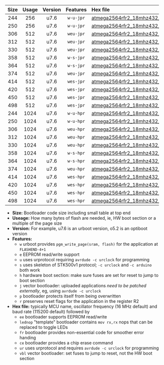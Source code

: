 |Size|Usage|Version|Features|Hex file|
|:-:|:-:|:-:|:-:|:--|
|244|256|u7.6|`w-u-jpr`|[atmega2564rfr2_18mhz432_57600bps_ur_vbl.hex](https://raw.githubusercontent.com/stefanrueger/urboot/main/bootloaders/atmega2564rfr2/fcpu_18mhz432/57600_bps/atmega2564rfr2_18mhz432_57600bps_ur_vbl.hex)|
|250|256|u7.6|`w-u-jpr`|[atmega2564rfr2_18mhz432_57600bps_lednop_ur_vbl.hex](https://raw.githubusercontent.com/stefanrueger/urboot/main/bootloaders/atmega2564rfr2/fcpu_18mhz432/57600_bps/atmega2564rfr2_18mhz432_57600bps_lednop_ur_vbl.hex)|
|306|512|u7.6|`weu-jpr`|[atmega2564rfr2_18mhz432_57600bps_ee_ur_vbl.hex](https://raw.githubusercontent.com/stefanrueger/urboot/main/bootloaders/atmega2564rfr2/fcpu_18mhz432/57600_bps/atmega2564rfr2_18mhz432_57600bps_ee_ur_vbl.hex)|
|312|512|u7.6|`weu-jpr`|[atmega2564rfr2_18mhz432_57600bps_ee_lednop_ur_vbl.hex](https://raw.githubusercontent.com/stefanrueger/urboot/main/bootloaders/atmega2564rfr2/fcpu_18mhz432/57600_bps/atmega2564rfr2_18mhz432_57600bps_ee_lednop_ur_vbl.hex)|
|330|512|u7.6|`weu-jpr`|[atmega2564rfr2_18mhz432_57600bps_ee_lednop_fr_ur_vbl.hex](https://raw.githubusercontent.com/stefanrueger/urboot/main/bootloaders/atmega2564rfr2/fcpu_18mhz432/57600_bps/atmega2564rfr2_18mhz432_57600bps_ee_lednop_fr_ur_vbl.hex)|
|358|512|u7.6|`w-s-jpr`|[atmega2564rfr2_18mhz432_57600bps_vbl.hex](https://raw.githubusercontent.com/stefanrueger/urboot/main/bootloaders/atmega2564rfr2/fcpu_18mhz432/57600_bps/atmega2564rfr2_18mhz432_57600bps_vbl.hex)|
|364|512|u7.6|`w-s-jpr`|[atmega2564rfr2_18mhz432_57600bps_lednop_vbl.hex](https://raw.githubusercontent.com/stefanrueger/urboot/main/bootloaders/atmega2564rfr2/fcpu_18mhz432/57600_bps/atmega2564rfr2_18mhz432_57600bps_lednop_vbl.hex)|
|374|512|u7.6|`weu-jpr`|[atmega2564rfr2_18mhz432_57600bps_ee_lednop_fr_ce_ur_vbl.hex](https://raw.githubusercontent.com/stefanrueger/urboot/main/bootloaders/atmega2564rfr2/fcpu_18mhz432/57600_bps/atmega2564rfr2_18mhz432_57600bps_ee_lednop_fr_ce_ur_vbl.hex)|
|414|512|u7.6|`wes-jpr`|[atmega2564rfr2_18mhz432_57600bps_ee_vbl.hex](https://raw.githubusercontent.com/stefanrueger/urboot/main/bootloaders/atmega2564rfr2/fcpu_18mhz432/57600_bps/atmega2564rfr2_18mhz432_57600bps_ee_vbl.hex)|
|420|512|u7.6|`wes-jpr`|[atmega2564rfr2_18mhz432_57600bps_ee_lednop_vbl.hex](https://raw.githubusercontent.com/stefanrueger/urboot/main/bootloaders/atmega2564rfr2/fcpu_18mhz432/57600_bps/atmega2564rfr2_18mhz432_57600bps_ee_lednop_vbl.hex)|
|450|512|u7.6|`wes-jpr`|[atmega2564rfr2_18mhz432_57600bps_ee_lednop_fr_vbl.hex](https://raw.githubusercontent.com/stefanrueger/urboot/main/bootloaders/atmega2564rfr2/fcpu_18mhz432/57600_bps/atmega2564rfr2_18mhz432_57600bps_ee_lednop_fr_vbl.hex)|
|498|512|u7.6|`wes-jpr`|[atmega2564rfr2_18mhz432_57600bps_ee_lednop_fr_ce_vbl.hex](https://raw.githubusercontent.com/stefanrueger/urboot/main/bootloaders/atmega2564rfr2/fcpu_18mhz432/57600_bps/atmega2564rfr2_18mhz432_57600bps_ee_lednop_fr_ce_vbl.hex)|
|244|1024|u7.6|`w-u-hpr`|[atmega2564rfr2_18mhz432_57600bps_ur.hex](https://raw.githubusercontent.com/stefanrueger/urboot/main/bootloaders/atmega2564rfr2/fcpu_18mhz432/57600_bps/atmega2564rfr2_18mhz432_57600bps_ur.hex)|
|250|1024|u7.6|`w-u-hpr`|[atmega2564rfr2_18mhz432_57600bps_lednop_ur.hex](https://raw.githubusercontent.com/stefanrueger/urboot/main/bootloaders/atmega2564rfr2/fcpu_18mhz432/57600_bps/atmega2564rfr2_18mhz432_57600bps_lednop_ur.hex)|
|306|1024|u7.6|`weu-hpr`|[atmega2564rfr2_18mhz432_57600bps_ee_ur.hex](https://raw.githubusercontent.com/stefanrueger/urboot/main/bootloaders/atmega2564rfr2/fcpu_18mhz432/57600_bps/atmega2564rfr2_18mhz432_57600bps_ee_ur.hex)|
|312|1024|u7.6|`weu-hpr`|[atmega2564rfr2_18mhz432_57600bps_ee_lednop_ur.hex](https://raw.githubusercontent.com/stefanrueger/urboot/main/bootloaders/atmega2564rfr2/fcpu_18mhz432/57600_bps/atmega2564rfr2_18mhz432_57600bps_ee_lednop_ur.hex)|
|330|1024|u7.6|`weu-hpr`|[atmega2564rfr2_18mhz432_57600bps_ee_lednop_fr_ur.hex](https://raw.githubusercontent.com/stefanrueger/urboot/main/bootloaders/atmega2564rfr2/fcpu_18mhz432/57600_bps/atmega2564rfr2_18mhz432_57600bps_ee_lednop_fr_ur.hex)|
|358|1024|u7.6|`w-s-hpr`|[atmega2564rfr2_18mhz432_57600bps.hex](https://raw.githubusercontent.com/stefanrueger/urboot/main/bootloaders/atmega2564rfr2/fcpu_18mhz432/57600_bps/atmega2564rfr2_18mhz432_57600bps.hex)|
|364|1024|u7.6|`w-s-hpr`|[atmega2564rfr2_18mhz432_57600bps_lednop.hex](https://raw.githubusercontent.com/stefanrueger/urboot/main/bootloaders/atmega2564rfr2/fcpu_18mhz432/57600_bps/atmega2564rfr2_18mhz432_57600bps_lednop.hex)|
|374|1024|u7.6|`weu-hpr`|[atmega2564rfr2_18mhz432_57600bps_ee_lednop_fr_ce_ur.hex](https://raw.githubusercontent.com/stefanrueger/urboot/main/bootloaders/atmega2564rfr2/fcpu_18mhz432/57600_bps/atmega2564rfr2_18mhz432_57600bps_ee_lednop_fr_ce_ur.hex)|
|414|1024|u7.6|`wes-hpr`|[atmega2564rfr2_18mhz432_57600bps_ee.hex](https://raw.githubusercontent.com/stefanrueger/urboot/main/bootloaders/atmega2564rfr2/fcpu_18mhz432/57600_bps/atmega2564rfr2_18mhz432_57600bps_ee.hex)|
|420|1024|u7.6|`wes-hpr`|[atmega2564rfr2_18mhz432_57600bps_ee_lednop.hex](https://raw.githubusercontent.com/stefanrueger/urboot/main/bootloaders/atmega2564rfr2/fcpu_18mhz432/57600_bps/atmega2564rfr2_18mhz432_57600bps_ee_lednop.hex)|
|450|1024|u7.6|`wes-hpr`|[atmega2564rfr2_18mhz432_57600bps_ee_lednop_fr.hex](https://raw.githubusercontent.com/stefanrueger/urboot/main/bootloaders/atmega2564rfr2/fcpu_18mhz432/57600_bps/atmega2564rfr2_18mhz432_57600bps_ee_lednop_fr.hex)|
|498|1024|u7.6|`wes-hpr`|[atmega2564rfr2_18mhz432_57600bps_ee_lednop_fr_ce.hex](https://raw.githubusercontent.com/stefanrueger/urboot/main/bootloaders/atmega2564rfr2/fcpu_18mhz432/57600_bps/atmega2564rfr2_18mhz432_57600bps_ee_lednop_fr_ce.hex)|

- **Size:** Bootloader code size including small table at top end
- **Useage:** How many bytes of flash are needed, ie, HW boot section or a multiple of the page size
- **Version:** For example, u7.6 is an urboot version, o5.2 is an optiboot version
- **Features:**
  + `w` urboot provides `pgm_write_page(sram, flash)` for the application at `FLASHEND-4+1`
  + `e` EEPROM read/write support
  + `u` uses urprotocol requiring `avrdude -c urclock` for programming
  + `s` uses skeleton of STK500v1 protocol; `-c urclock` and `-c arduino` both work
  + `h` hardware boot section: make sure fuses are set for reset to jump to boot section
  + `j` vector bootloader: uploaded applications *need to be patched externally*, eg, using `avrdude -c urclock`
  + `p` bootloader protects itself from being overwritten
  + `r` preserves reset flags for the application in the register R2
- **Hex file:** typically MCU name, oscillator frequency (16 MHz default) and baud rate (115200 default) followed by
  + `ee` bootloader supports EEPROM read/write
  + `lednop` "template" bootloader contains `mov rx,rx` nops that can be replaced to toggle LEDs
  + `fr` bootloader provides non-essential code for smoother error handing
  + `ce` bootloader provides a chip erase command
  + `ur` uses urprotocol and requires `avrdude -c urclock` for programming
  + `vbl` vector bootloader: set fuses to jump to reset, not the HW boot section
